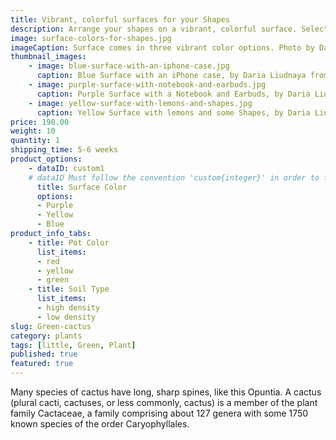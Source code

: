 ```yaml
---
title: Vibrant, colorful surfaces for your Shapes
description: Arrange your shapes on a vibrant, colorful surface. Select from three different color options
image: surface-colors-for-shapes.jpg
imageCaption: Surface comes in three vibrant color options. Photo by Daria Liudnaya from Pexels
thumbnail_images:
    - image: blue-surface-with-an-iphone-case.jpg
      caption: Blue Surface with an iPhone case, by Daria Liudnaya from Pexels
    - image: purple-surface-with-notebook-and-earbuds.jpg
      caption: Purple Surface with a Notebook and Earbuds, by Daria Liudnaya from Pexels
    - image: yellow-surface-with-lemons-and-shapes.jpg
      caption: Yellow Surface with lemons and some Shapes, by Daria Liudnaya from Pexels
price: 190.00
weight: 10
quantity: 1
shipping_time: 5-6 weeks
product_options:
    - dataID: custom1
    # dataID Must follow the convention 'custom{integer}' in order to fully integrate the options into the shopping cart
      title: Surface Color
      options:
      - Purple
      - Yellow
      - Blue
product_info_tabs:
    - title: Pot Color
      list_items:
      - red
      - yellow
      - green
    - title: Soil Type
      list_items:
      - high density
      - low density
slug: Green-cactus
category: plants
tags: [little, Green, Plant]
published: true
featured: true
---
```


Many species of cactus have long, sharp spines, like this Opuntia. A cactus (plural cacti, cactuses, or less commonly, cactus) is a member of the plant family Cactaceae, a family comprising about 127 genera with some 1750 known species of the order Caryophyllales.